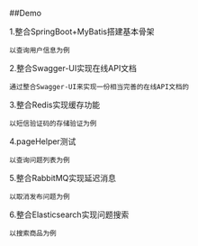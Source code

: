 ##Demo

1.整合SpringBoot+MyBatis搭建基本骨架

```以查询用户信息为例```

2.整合Swagger-UI实现在线API文档

```通过整合Swagger-UI来实现一份相当完善的在线API文档的```

3.整合Redis实现缓存功能

```以短信验证码的存储验证为例```

4.pageHelper测试

```以查询问题列表为例```

5.整合RabbitMQ实现延迟消息

```以取消发布问题为例```

6.整合Elasticsearch实现问题搜索

```以搜索商品为例```